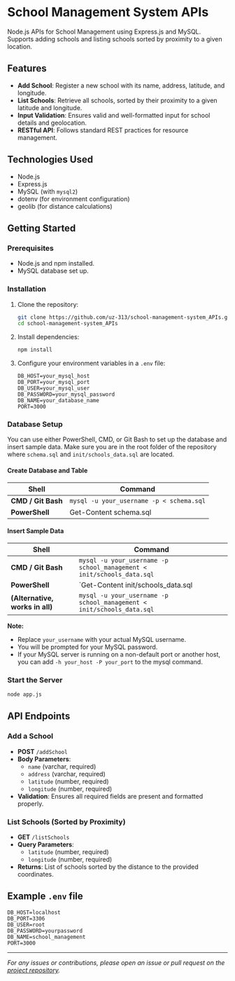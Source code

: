# School Management System APIs

Node.js APIs for School Management using Express.js and MySQL. Supports adding schools and listing schools sorted by proximity to a given location.

## Features

- **Add School**: Register a new school with its name, address, latitude, and longitude.
- **List Schools**: Retrieve all schools, sorted by their proximity to a given latitude and longitude.
- **Input Validation**: Ensures valid and well-formatted input for school details and geolocation.
- **RESTful API**: Follows standard REST practices for resource management.

## Technologies Used

- Node.js
- Express.js
- MySQL (with `mysql2`)
- dotenv (for environment configuration)
- geolib (for distance calculations)

## Getting Started

### Prerequisites

- Node.js and npm installed.
- MySQL database set up.

### Installation

1. Clone the repository:
   ```bash
   git clone https://github.com/uz-313/school-management-system_APIs.git
   cd school-management-system_APIs
   ```

2. Install dependencies:
   ```bash
   npm install
   ```

3. Configure your environment variables in a `.env` file:
   ```
   DB_HOST=your_mysql_host
   DB_PORT=your_mysql_port
   DB_USER=your_mysql_user
   DB_PASSWORD=your_mysql_password
   DB_NAME=your_database_name
   PORT=3000
   ```

### Database Setup

You can use either PowerShell, CMD, or Git Bash to set up the database and insert sample data.
Make sure you are in the root folder of the repository where `schema.sql` and `init/schools_data.sql` are located.

#### Create Database and Table

| Shell           | Command                                                                 |
|-----------------|------------------------------------------------------------------------|
| **CMD / Git Bash**  | `mysql -u your_username -p < schema.sql`                          |
| **PowerShell**      | Get-Content schema.sql | mysql -u your_username -p                |

#### Insert Sample Data

| Shell           | Command                                                                 |
|-----------------|------------------------------------------------------------------------|
| **CMD / Git Bash**  | `mysql -u your_username -p school_management < init/schools_data.sql`    |
| **PowerShell**      | `Get-Content init/schools_data.sql | mysql -u your_username -p school_management` |
| **(Alternative, works in all)** | `mysql -u your_username -p school_management < init/schools_data.sql`    |

**Note:**  
- Replace `your_username` with your actual MySQL username.
- You will be prompted for your MySQL password.
- If your MySQL server is running on a non-default port or another host, you can add `-h your_host -P your_port` to the mysql command.

### Start the Server

```bash
node app.js
```

## API Endpoints

### Add a School

- **POST** `/addSchool`
- **Body Parameters**:
  - `name` (varchar, required)
  - `address` (varchar, required)
  - `latitude` (number, required)
  - `longitude` (number, required)
- **Validation**: Ensures all required fields are present and formatted properly.

### List Schools (Sorted by Proximity)

- **GET** `/listSchools`
- **Query Parameters**:
  - `latitude` (number, required)
  - `longitude` (number, required)
- **Returns**: List of schools sorted by the distance to the provided coordinates.

## Example `.env` file

```
DB_HOST=localhost
DB_PORT=3306
DB_USER=root
DB_PASSWORD=yourpassword
DB_NAME=school_management
PORT=3000
```


---
*For any issues or contributions, please open an issue or pull request on the [project repository](https://github.com/uz-313/school-management-system_APIs).*
